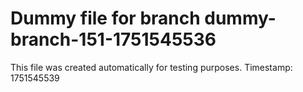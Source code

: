 # Dummy file for branch dummy-branch-151-1751545536

This file was created automatically for testing purposes.
Timestamp: 1751545539